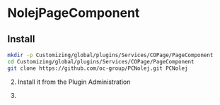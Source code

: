 # NolejPageComponent


## Install

```bash
mkdir -p Customizing/global/plugins/Services/COPage/PageComponent
cd Customizing/global/plugins/Services/COPage/PageComponent
git clone https://github.com/oc-group/PCNolej.git PCNolej
```

2. Install it from the Plugin Administration

3. 
